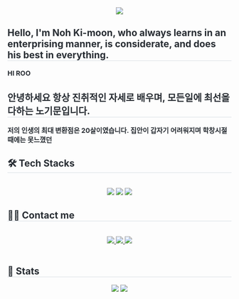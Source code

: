<div align= "center">
    <img src="https://capsule-render.vercel.app/api?type=waving&color=0:ee70ff,100:486dfe&height=240&text=@kingki_moooon&animation=&fontColor=ffffff&fontSize=60" />
    </div>
    <div style="text-align: left;"> 
    <h2 style="border-bottom: 1px solid #d8dee4; color: #282d33;"> Hello, I'm Noh Ki-moon, who always learns in an enterprising manner, is considerate, and does his best in everything. </h2>  
    <div style="font-weight: 700; font-size: 15px; text-align: left; color: #282d33;"> HI ROO </div>     
    <h2 style="border-bottom: 1px solid #d8dee4; color: #282d33;"> 안녕하세요 항상 진취적인 자세로 배우며, 모든일에 최선을 다하는 노기문입니다. </h2>  
    <div style="font-weight: 700; font-size: 15px; text-align: left; color: #282d33;"> 저의 인생의 최대 변환점은 20살이였습니다. 집안이 갑자기 어려워지며 학창시절때에는 못느꼈던  </div> 
    </div>
    <div style="text-align: left;">
    <h2 style="border-bottom: 1px solid #d8dee4; color: #282d33;"> 🛠️ Tech Stacks </h2> <br> 
    <div  align= "center"> <img src="https://img.shields.io/badge/C-A8B9CC?style=flat-square&logo=C&logoColor=white">
          <img src="https://img.shields.io/badge/C++-00599C?style=flat-square&logo=C%2B%2B&logoColor=white">
          <img src="https://img.shields.io/badge/Python-3776AB?style=flat-square&logo=Python&logoColor=white">
          </div>
    </div>
    <div style="text-align: left;">
    <h2 style="border-bottom: 1px solid #d8dee4; color: #282d33;"> 🧑‍💻 Contact me </h2> <br> 
    <div align= "center"> <a href=https://www.instagram.com/kingki_moooon/> <img src="https://img.shields.io/badge/Instagram-E4405F?style=flat-square&logo=Instagram&logoColor=white&link=https://www.instagram.com/kingki_moooon/"> </a>
         <a href=https://www.notion.so/Noh-Ki-Moon-s-Website-11f9e719272680dca19cd316ce7a4a87?source=copy_link> <img src="https://img.shields.io/badge/Notion-000000?style=flat-square&logo=Notion&logoColor=white&link=https://www.notion.so/Noh-Ki-Moon-s-Website-11f9e719272680dca19cd316ce7a4a87?source=copy_link"> </a>
         <a href=https://blog.naver.com/ngm3315> <img src="https://img.shields.io/badge/Naver-03C75A?style=flat-square&logo=Naver&logoColor=white&link=https://blog.naver.com/ngm3315"> </a>
          </div>  <br> 
    <div align= "center">  </div> 
    </div>
    <div style="text-align: left;"> 
    <h2 style="border-bottom: 1px solid #d8dee4; color: #282d33;"> 🏅 Stats </h2> <div align= "center"> <img src="https://github-readme-stats.vercel.app/api?username=ngm3315&bg_color=180,00000000,00000000&title_color=000000&text_color=000000"
         /> <img src="https://github-readme-stats.vercel.app/api/top-langs/?username=ngm3315&layout=compact&bg_color=180,00000000,00000000&title_color=000000&text_color=000000"
           /> </div> 
    </div>
    
